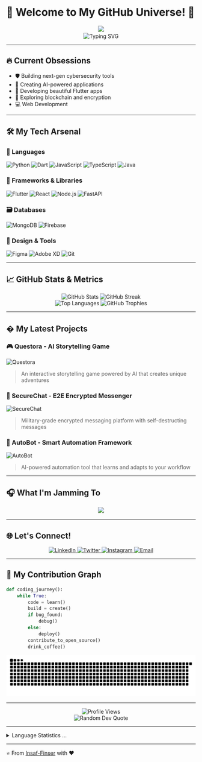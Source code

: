 # 🚀 Welcome to My GitHub Universe! 🚀

<div align="center">
  <img height="150" src="https://media.giphy.com/media/M9gbBd9nbDrOTu1Mqx/giphy.gif"  />
  <br>
  <img src="https://readme-typing-svg.demolab.com?font=Fira+Code&size=25&duration=3000&pause=1000&color=00F72D&center=true&vCenter=true&width=435&lines=Full-Stack+Developer;Cyber+Security+Enthusiast;AI+Explorer;Open-Source+Contributor;Coffee+Powered+Coder" alt="Typing SVG" />
</div>

---

## 🔥 Current Obsessions
- 🛡️ Building next-gen cybersecurity tools
- 🤖 Creating AI-powered applications
- 📱 Developing beautiful Flutter apps
- 🔐 Exploring blockchain and encryption
- 💻 Web Development
---

## 🛠️ My Tech Arsenal

### 🧰 Languages
![Python](https://img.shields.io/badge/python-3670A0?style=for-the-badge&logo=python&logoColor=ffdd54)
![Dart](https://img.shields.io/badge/dart-%230175C2.svg?style=for-the-badge&logo=dart&logoColor=white)
![JavaScript](https://img.shields.io/badge/javascript-%23323330.svg?style=for-the-badge&logo=javascript&logoColor=%23F7DF1E)
![TypeScript](https://img.shields.io/badge/typescript-%23007ACC.svg?style=for-the-badge&logo=typescript&logoColor=white)
![Java](https://img.shields.io/badge/java-%23ED8B00.svg?style=for-the-badge&logo=openjdk&logoColor=white)

### 🚀 Frameworks & Libraries
![Flutter](https://img.shields.io/badge/Flutter-%2302569B.svg?style=for-the-badge&logo=Flutter&logoColor=white)
![React](https://img.shields.io/badge/react-%2320232a.svg?style=for-the-badge&logo=react&logoColor=%2361DAFB)
![Node.js](https://img.shields.io/badge/node.js-6DA55F?style=for-the-badge&logo=node.js&logoColor=white)
![FastAPI](https://img.shields.io/badge/FastAPI-005571?style=for-the-badge&logo=fastapi)

### 🗃️ Databases
![MongoDB](https://img.shields.io/badge/MongoDB-%234ea94b.svg?style=for-the-badge&logo=mongodb&logoColor=white)
![Firebase](https://img.shields.io/badge/firebase-%23039BE5.svg?style=for-the-badge&logo=firebase)

### 🎨 Design & Tools
![Figma](https://img.shields.io/badge/figma-%23F24E1E.svg?style=for-the-badge&logo=figma&logoColor=white)
![Adobe XD](https://img.shields.io/badge/Adobe%20XD-470137?style=for-the-badge&logo=Adobe%20XD&logoColor=#FF61F6)
![Git](https://img.shields.io/badge/git-%23F05033.svg?style=for-the-badge&logo=git&logoColor=white)

---

## 📈 GitHub Stats & Metrics

<div align="center">
  <img src="https://github-readme-stats.vercel.app/api?username=Insaf-Finser&show_icons=true&theme=radical" alt="GitHub Stats" width="48%"/>
  <img src="https://github-readme-streak-stats.herokuapp.com/?user=Insaf-Finser&theme=radical" alt="GitHub Streak" width="48%"/>
  <br>
  <img src="https://github-readme-stats.vercel.app/api/top-langs/?username=Insaf-Finser&layout=compact&theme=radical" alt="Top Languages" width="48%"/>
  <img src="https://github-profile-trophy.vercel.app/?username=Insaf-Finser&theme=radical&margin-w=15&no-bg=true" alt="GitHub Trophies" width="48%"/>
</div>

---

## � My Latest Projects

### 🎮 Questora - AI Storytelling Game
![Questora](https://img.shields.io/badge/Questora-AI_Adventure-8A2BE2?style=for-the-badge)
> An interactive storytelling game powered by AI that creates unique adventures

### 🔐 SecureChat - E2E Encrypted Messenger
![SecureChat](https://img.shields.io/badge/SecureChat-Encrypted_Messaging-00BFFF?style=for-the-badge)
> Military-grade encrypted messaging platform with self-destructing messages

### 🤖 AutoBot - Smart Automation Framework
![AutoBot](https://img.shields.io/badge/AutoBot-Smart_Automation-FF8C00?style=for-the-badge)
> AI-powered automation tool that learns and adapts to your workflow

---

## 🎧 What I'm Jamming To

<div align="center">
  <a href="https://open.spotify.com/user/31nhy5bfza2wyqnay4xbbo6asmwa">
    <img src="https://spotify-github-profile.vercel.app/api/view?uid=31nhy5bfza2wyqnay4xbbo6asmwa&cover_image=true&theme=novatorem&show_offline=false&background_color=121212&interchange=false&bar_color=53b14f&bar_color_cover=false">
  </a>
</div>

---

## 🌐 Let's Connect!

<div align="center">
  <a href="https://www.linkedin.com/in/yourprofile">
    <img src="https://img.shields.io/badge/LinkedIn-0077B5?style=for-the-badge&logo=linkedin&logoColor=white" alt="LinkedIn"/>
  </a>
  <a href="https://twitter.com/yourhandle">
    <img src="https://img.shields.io/badge/Twitter-1DA1F2?style=for-the-badge&logo=twitter&logoColor=white" alt="Twitter"/>
  </a>
  <a href="https://www.instagram.com/__insaffinser_/">
    <img src="https://img.shields.io/badge/Instagram-E4405F?style=for-the-badge&logo=instagram&logoColor=white" alt="Instagram"/>
  </a>
  <a href="mailto:your.email@example.com">
    <img src="https://img.shields.io/badge/Email-D14836?style=for-the-badge&logo=gmail&logoColor=white" alt="Email"/>
  </a>
</div>

---

## 🐍 My Contribution Graph

```python
def coding_journey():
    while True:
        code = learn()
        build = create()
        if bug_found:
            debug()
        else:
            deploy()
        contribute_to_open_source()
        drink_coffee()
```

<picture>
  <source media="(prefers-color-scheme: dark)" srcset="https://raw.githubusercontent.com/Insaf-Finser/Insaf-Finser/output/github-snake-dark.svg">
  <source media="(prefers-color-scheme: light)" srcset="https://raw.githubusercontent.com/Insaf-Finser/Insaf-Finser/output/github-snake.svg">
  <img alt="github-snake" src="https://raw.githubusercontent.com/Insaf-Finser/Insaf-Finser/output/github-snake.svg">
</picture>

---

<div align="center">
  <img src="https://komarev.com/ghpvc/?username=Insaf-Finser&label=Profile%20views&color=0e75b6&style=flat" alt="Profile Views" />
  
</div>

<div align="center">
  <img src="https://quotes-github-readme.vercel.app/api?type=horizontal&theme=radical" alt="Random Dev Quote"/>
</div>

---
<details>
  <summary>Language Statistics ...</summary><br/>
  <img src="https://wakatime.com/share/@Insaffinser/d374281d-3e01-4424-90cd-2c84ad983340.svg" alt="WakaTime Language Stats"/>
</details>

---

⭐️ From [Insaf-Finser](https://github.com/Insaf-Finser) with ❤️
